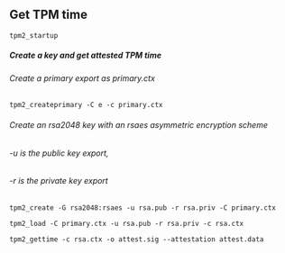 ## Get TPM time
`tpm2_startup`

##### Create a key and get attested TPM time

###### Create a primary export as primary.ctx
`tpm2_createprimary -C e -c primary.ctx`

###### Create an rsa2048 key with an rsaes asymmetric encryption scheme
###### -u is the public key export, 
###### -r is the private key export
`tpm2_create -G rsa2048:rsaes -u rsa.pub -r rsa.priv -C primary.ctx`

`tpm2_load -C primary.ctx -u rsa.pub -r rsa.priv -c rsa.ctx`

`tpm2_gettime -c rsa.ctx -o attest.sig --attestation attest.data`
